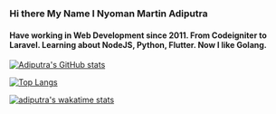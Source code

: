 ### Hi there My Name I Nyoman Martin Adiputra

#### Have working in Web Development since 2011. From Codeigniter to Laravel. Learning about NodeJS, Python, Flutter. Now I like Golang.

[![Adiputra's GitHub stats](https://github-readme-stats.vercel.app/api?username=adiputra22&count_private=true)](https://github.com/anuraghazra/github-readme-stats)

[![Top Langs](https://github-readme-stats.vercel.app/api/top-langs/?username=adiputra22&count_private=true&langs_count=10)](https://github.com/anuraghazra/github-readme-stats)

[![adiputra's wakatime stats](https://github-readme-stats.vercel.app/api/wakatime?username=adiputra&langs_count=10&range=last_7_days&custom_title=Adiputra%27s%20Wakatime%20Stats%20In%20Weeks)](https://github.com/anuraghazra/github-readme-stats)
